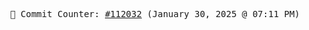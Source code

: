 <p align="center">
    <samp>
        📮 Commit Counter: <a href="https://github.com/Javascript-void0/Javascript-void0/commits/main">#112032</a> (January 30, 2025 @ 07:11 PM)
    </samp>
</p>